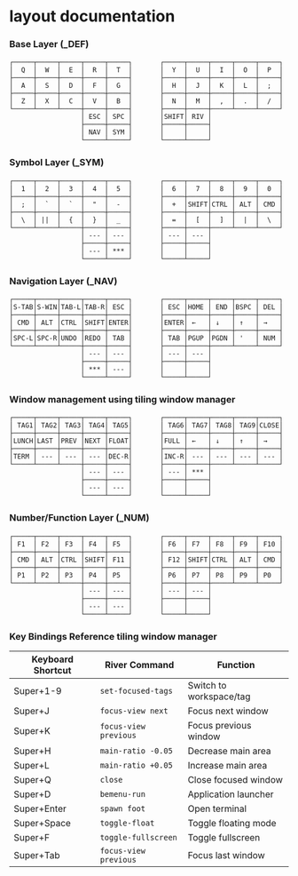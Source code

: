 # layout documentation

### Base Layer (_DEF)
```
┌─────┬─────┬─────┬─────┬─────┐       ┌─────┬─────┬─────┬─────┬─────┐
│  Q  │  W  │  E  │  R  │  T  │       │  Y  │  U  │  I  │  O  │  P  │
├─────┼─────┼─────┼─────┼─────┤       ├─────┼─────┼─────┼─────┼─────┤
│  A  │  S  │  D  │  F  │  G  │       │  H  │  J  │  K  │  L  │  ;  │
├─────┼─────┼─────┼─────┼─────┤       ├─────┼─────┼─────┼─────┼─────┤
│  Z  │  X  │  C  │  V  │  B  │       │  N  │  M  │  ,  │  .  │  /  │
└─────┴─────┴─────┼─────┼─────┤       ├─────┼─────┼─────┴─────┴─────┘
                  │ ESC │ SPC │       │SHIFT│ RIV │
                  ├─────┼─────┤       ├─────┼─────┤
                  │ NAV │ SYM │       │     │     │
                  └─────┴─────┘       └─────┴─────┘
```


### Symbol Layer (_SYM)
```
┌─────┬─────┬─────┬─────┬─────┐       ┌─────┬─────┬─────┬─────┬─────┐
│  1  │  2  │  3  │  4  │  5  │       │  6  │  7  │  8  │  9  │  0  │
├─────┼─────┼─────┼─────┼─────┤       ├─────┼─────┼─────┼─────┼─────┤
│  ;  │  `  │  `  │  "  │  -  │       │  +  │SHIFT│CTRL │ ALT │ CMD │
├─────┼─────┼─────┼─────┼─────┤       ├─────┼─────┼─────┼─────┼─────┤
│  \  │ ||  │  {  │  }  │  _  │       │  =  │  [  │  ]  │  |  │  \  │
└─────┴─────┴─────┼─────┼─────┤       ├─────┼─────┼─────┴─────┴─────┘
                  │ --- │ --- │       │ --- │ --- │
                  ├─────┼─────┤       ├─────┼─────┤
                  │ --- │ *** │       │     │     │
                  └─────┴─────┘       └─────┴─────┘
```

### Navigation Layer (_NAV)
```
┌─────┬─────┬─────┬─────┬─────┐       ┌─────┬─────┬─────┬─────┬─────┐
│S-TAB│S-WIN│TAB-L│TAB-R│ ESC │       │ ESC │HOME │ END │BSPC │ DEL │
├─────┼─────┼─────┼─────┼─────┤       ├─────┼─────┼─────┼─────┼─────┤
│ CMD │ ALT │CTRL │SHIFT│ENTER│       │ENTER│ ←   │ ↓   │ ↑   │ →   │
├─────┼─────┼─────┼─────┼─────┤       ├─────┼─────┼─────┼─────┼─────┤
│SPC-L│SPC-R│UNDO │REDO │ TAB │       │ TAB │PGUP │PGDN │ '   │ NUM │
└─────┴─────┴─────┼─────┼─────┤       ├─────┼─────┼─────┴─────┴─────┘
                  │ --- │ --- │       │ --- │ --- │
                  ├─────┼─────┤       ├─────┼─────┤
                  │ *** │ --- │       │     │     │
                  └─────┴─────┘       └─────┴─────┘
```

### Window management using tiling window manager
```
┌─────┬─────┬─────┬─────┬─────┐       ┌─────┬─────┬─────┬─────┬─────┐
│ TAG1│ TAG2│ TAG3│ TAG4│ TAG5│       │ TAG6│ TAG7│ TAG8│ TAG9│CLOSE│
├─────┼─────┼─────┼─────┼─────┤       ├─────┼─────┼─────┼─────┼─────┤
│LUNCH│LAST │PREV │NEXT │FLOAT│       │FULL │ ←   │ ↓   │ ↑   │ →   │
├─────┼─────┼─────┼─────┼─────┤       ├─────┼─────┼─────┼─────┼─────┤
│TERM │ --- │ --- │ --- │DEC-R│       │INC-R│ --- │ --- │ --- │ --- │
└─────┴─────┴─────┼─────┼─────┤       ├─────┼─────┼─────┴─────┴─────┘
                  │ --- │ --- │       │ --- │ *** │
                  ├─────┼─────┤       ├─────┼─────┤
                  │ --- │ --- │       │     │     │
                  └─────┴─────┘       └─────┴─────┘
```

### Number/Function Layer (_NUM)
```
┌─────┬─────┬─────┬─────┬─────┐       ┌─────┬─────┬─────┬─────┬─────┐
│ F1  │ F2  │ F3  │ F4  │ F5  │       │ F6  │ F7  │ F8  │ F9  │ F10 │
├─────┼─────┼─────┼─────┼─────┤       ├─────┼─────┼─────┼─────┼─────┤
│ CMD │ ALT │CTRL │SHIFT│ F11 │       │ F12 │SHIFT│CTRL │ ALT │ CMD │
├─────┼─────┼─────┼─────┼─────┤       ├─────┼─────┼─────┼─────┼─────┤
│ P1  │ P2  │ P3  │ P4  │ P5  │       │ P6  │ P7  │ P8  │ P9  │ P0  │
└─────┴─────┴─────┼─────┼─────┤       ├─────┼─────┼─────┴─────┴─────┘
                  │ --- │ --- │       │ --- │ --- │
                  ├─────┼─────┤       ├─────┼─────┤
                  │ --- │ --- │       │     │     │
                  └─────┴─────┘       └─────┴─────┘
```

### Key Bindings Reference tiling window manager

| Keyboard Shortcut | River Command | Function |
|------------------|---------------|----------|
| Super+1-9 | `set-focused-tags` | Switch to workspace/tag |
| Super+J | `focus-view next` | Focus next window |
| Super+K | `focus-view previous` | Focus previous window |
| Super+H | `main-ratio -0.05` | Decrease main area |
| Super+L | `main-ratio +0.05` | Increase main area |
| Super+Q | `close` | Close focused window |
| Super+D | `bemenu-run` | Application launcher |
| Super+Enter | `spawn foot` | Open terminal |
| Super+Space | `toggle-float` | Toggle floating mode |
| Super+F | `toggle-fullscreen` | Toggle fullscreen |
| Super+Tab | `focus-view previous` | Focus last window |
